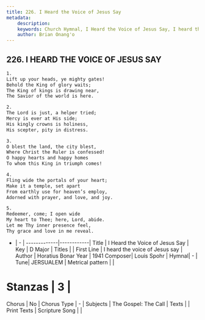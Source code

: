 ```yaml
---
title: 226. I Heard the Voice of Jesus Say
metadata:
    description: 
    keywords: Church Hymnal, I Heard the Voice of Jesus Say, I heard the voice of Jesus say, 
    author: Brian Onang'o
---
```



## 226. I HEARD THE VOICE OF JESUS SAY

```txt
1.
Lift up your heads, ye mighty gates!
Behold the King of glory waits;
The King of kings is drawing near,
The Savior of the world is here.

2.
The Lord is just, a helper tried;
Mercy is ever at His side;
His kingly crowns is holiness,
His scepter, pity in distress.

3.
O blest the land, the city blest,
Where Christ the Ruler is confessed!
O happy hearts and happy homes
To whom this King in triumph comes!

4.
Fling wide the portals of your heart;
Make it a temple, set apart
From earthly use for heaven’s employ,
Adorned with prayer, and love, and joy.

5.
Redeemer, come; I open wide
My heart to Thee; here, Lord, abide.
Let me Thy inner presence feel,
Thy grace and love in me reveal.
```

- |   -  |
-------------|------------|
Title | I Heard the Voice of Jesus Say |
Key | D Major |
Titles |  |
First Line | I heard the voice of Jesus say |
Author | Horatius Bonar
Year | 1941
Composer| Louis Spohr |
Hymnal|  - |
Tune| JERSUALEM |
Metrical pattern | |
# Stanzas | 3 |
Chorus | No |
Chorus Type | - |
Subjects | The Gospel: The Call |
Texts |  |
Print Texts | 
Scripture Song |  |
  

